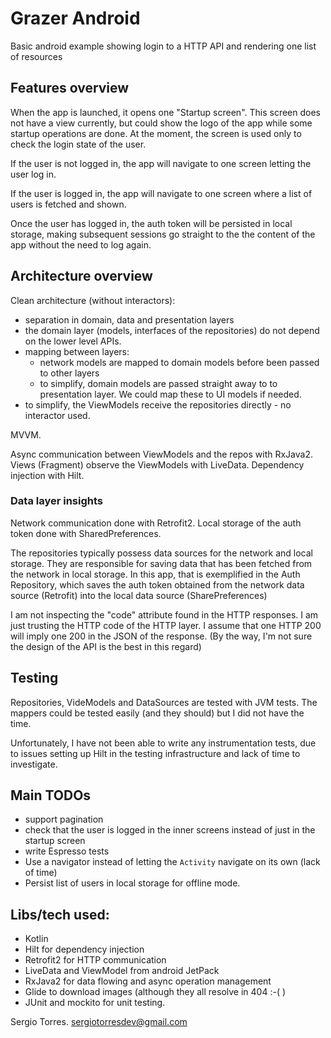 # Grazer Android

Basic android example showing login to a HTTP API and rendering one list of resources

## Features overview

When the app is launched, it opens one "Startup screen". This screen does not have a view currently, 
but could show the logo of the app while some startup operations are done.
At the moment, the screen is used only to check the login state of the user.

If the user is not logged in, the app will navigate to one screen letting the user log in.

If the user is logged in, the app will navigate to one screen where a list of users is fetched and
shown.

Once the user has logged in, the auth token will be persisted in local storage, making subsequent 
sessions go straight to the the content of the app without the need to log again.

## Architecture overview

Clean architecture (without interactors):

- separation in domain, data and presentation layers
- the domain layer (models, interfaces of the repositories) do not depend on the
  lower level APIs.
- mapping between layers:
    - network models are mapped to domain models before been passed to other layers
    - to simplify, domain models are passed straight away to to presentation layer. We could map these to UI models if needed.
- to simplify, the ViewModels receive the repositories directly - no interactor used.   

MVVM.

Async communication between ViewModels and the repos with RxJava2.
Views (Fragment) observe the ViewModels with LiveData. 
Dependency injection with Hilt.

### Data layer insights

Network communication done with Retrofit2.
Local storage of the auth token done with SharedPreferences.

The repositories typically possess data sources for the network and local storage. They are responsible
for saving data that has been fetched from the network in local storage. In this app, that is exemplified
in the Auth Repository, which saves the auth token obtained from the network data source (Retrofit) into
the local data source (SharePreferences)

I am not inspecting the "code" attribute found in the HTTP responses. I am just trusting the HTTP code 
of the HTTP layer. I assume that one HTTP 200 will imply one 200 in the JSON of the response. 
(By the way, I'm not sure the design of the API is the best in this regard)

## Testing

Repositories, VideModels and DataSources are tested with JVM tests. The mappers could
be tested easily (and they should) but I did not have the time.

Unfortunately, I have not been able to write any instrumentation tests, due to issues setting up
Hilt in the testing infrastructure and lack of time to investigate.

## Main TODOs

- support pagination
- check that the user is logged in the inner screens instead of just in the startup screen
- write Espresso tests
- Use a navigator instead of letting the `Activity` navigate on its own (lack of time)
- Persist list of users in local storage for offline mode.

## Libs/tech used:

- Kotlin
- Hilt for dependency injection
- Retrofit2 for HTTP communication
- LiveData and ViewModel from android JetPack
- RxJava2 for data flowing and async operation management
- Glide to download images (although they all resolve in 404 :-( )
- JUnit and mockito for unit testing.

Sergio Torres. sergiotorresdev@gmail.com